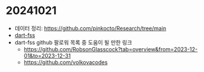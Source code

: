 # 20241021

- 데이터 정리: <https://github.com/pinkocto/Research/tree/main>
- [dart-fss](https://github.com/josw123?tab=repositories)
- dart-fss github 팔로워 목록 중 도움이 될 만한 링크
    - <https://github.com/RobsonGlasscock?tab=overview&from=2023-12-01&to=2023-12-31>
    - <https://github.com/volkovacodes>